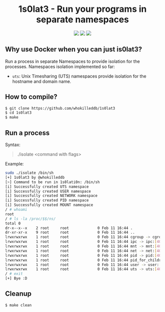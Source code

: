 <h1 align=center>1s0lat3 - Run your programs in separate namespaces</h1>
<p align=center><img src="https://shields.io/badge/Made_With-C-green" />
<img src="https://shields.io/badge/Compiled_With-GCC-yellow" />
  <img src="https://shields.io/badge/Tested_On-Ubuntu_20.04.3_LTS_x86__64 -red" />
</p>

<h2>Why use Docker when you can just is0lat3?</h2>

Run a process in separate Namespaces to provide isolation for the processes. Namespaces isolation implemented so far:
- `uts`: Unix Timesharing (UTS) namespaces provide isolation for the hostname and domain name.

## How to compile?
```bash
$ git clone https://github.com/whokilleddb/1s0lat3
$ cd 1s0lat3
$ make
```

## Run a process
Syntax:
> ./isolate \<command with flags\>

Example: 
```bash
sudo ./isolate /bin/sh
[+] 1s0lat3 by @whokilleddb
[>] Command to be run in 1s0lati0n: /bin/sh 
[i] Successfully created UTS namespace
[i] Successfully created USER namespace
[i] Successfully created NETWORK namespace
[i] Successfully created PID namespace
[i] Successfully created MOUNT namespace
/ # whoami
root
/ # ls -la /proc/$$/ns/
total 0
dr-x--x--x    2 root     root             0 Feb 11 16:44 .
dr-xr-xr-x    9 root     root             0 Feb 11 16:44 ..
lrwxrwxrwx    1 root     root             0 Feb 11 16:44 cgroup -> cgroup:[4026531835]
lrwxrwxrwx    1 root     root             0 Feb 11 16:44 ipc -> ipc:[4026531839]
lrwxrwxrwx    1 root     root             0 Feb 11 16:44 mnt -> mnt:[4026532250]
lrwxrwxrwx    1 root     root             0 Feb 11 16:44 net -> net:[4026532254]
lrwxrwxrwx    1 root     root             0 Feb 11 16:44 pid -> pid:[4026532252]
lrwxrwxrwx    1 root     root             0 Feb 11 16:44 pid_for_children -> pid:[4026532252]
lrwxrwxrwx    1 root     root             0 Feb 11 16:44 user -> user:[4026532249]
lrwxrwxrwx    1 root     root             0 Feb 11 16:44 uts -> uts:[4026532251]
/ # exit
[+] Bye :D
```

## Cleanup
```bash
$ make clean
```